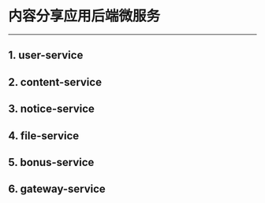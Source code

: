# 内容分享应用后端微服务

------

## 1. user-service

## 2. content-service

## 3. notice-service

## 4. file-service

## 5. bonus-service

## 6. gateway-service